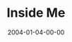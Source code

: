 ---
layout: message
category: message
series: "The DNA Of Change"
title: "Inside Me"
date: 2004-01-04-00-00
message_id: 190
audio: "http://s3.amazonaws.com/crossroads-media/messages/audio/DNA_of_Change_01_01-04-04_Inside_Me.mp3"
audio-duration: "38:29"
tag: 
 - change
 - wisdom
 - learning
 - new-year
 - mistakes
 - tome
explicit: false
---